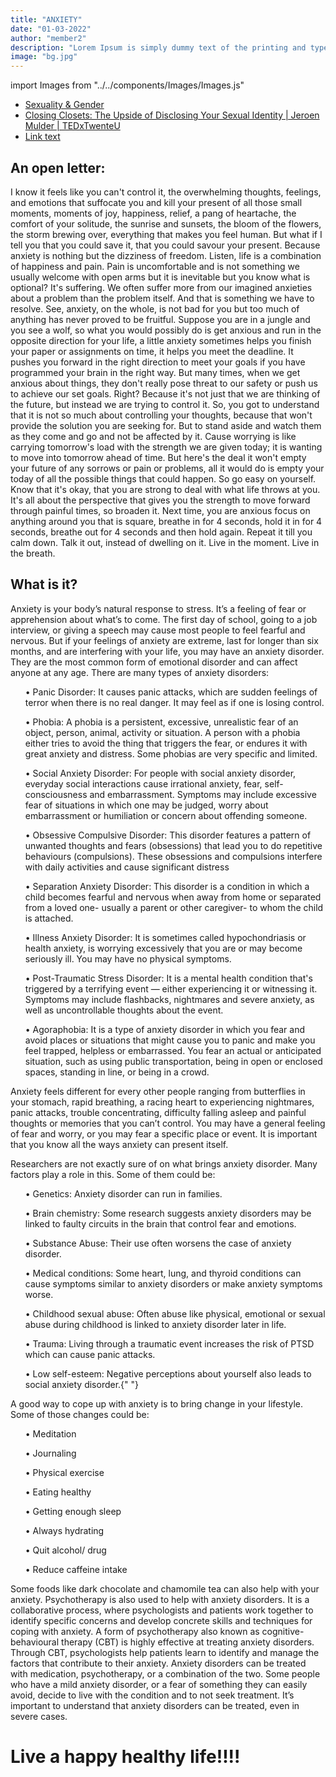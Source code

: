 ```yaml
---
title: "ANXIETY"
date: "01-03-2022"
author: "member2"
description: "Lorem Ipsum is simply dummy text of the printing and typesetting industry. Lorem Ipsum has been the industry's standard dummy text ever since the 1500s."
image: "bg.jpg"
---
```




import Images from "../../components/Images/Images.js"

<div className="row">
<div className="col-lg-4">
  <div className="card shadow mb-4">
    <Images filename="anxiety1.png" style={{ height: "auto", width: "100%" }} />
  </div>
</div>

  <div className="col-lg-4">
  <div className="card shadow mb-4">
  <Images filename="anxiety2.png" style={{height: "auto", width:"100%"}}/>
  </div>
  </div>
 
  <div className="col-lg-4">
  <div className="card shadow mb-4">
  <Images filename="anxiety3.png" style={{height: "auto", width:"100%"}}/>
  </div>
  </div>
  
</div>

- [Sexuality & Gender](https://www.youtube.com/watch?v=sCZiXfaa9ro)
- [Closing Closets: The Upside of Disclosing Your Sexual Identity | Jeroen Mulder | TEDxTwenteU](https://www.youtube.com/watch?v=f55N3O4PPMc)
- [Link text](https://www.youtube.com/watch?v=4Khn_z9FPmU)

## An open letter:

I know it feels like you can't control it, the overwhelming thoughts, feelings, and emotions that suffocate you and kill your
present of all those small moments, moments of joy, happiness,
relief, a pang of heartache, the comfort of your solitude, the
sunrise and sunsets, the bloom of the flowers, the storm brewing
over, everything that makes you feel human. But what if I tell you
that you could save it, that you could savour your present.
Because anxiety is nothing but the dizziness of freedom. Listen,
life is a combination of happiness and pain. Pain is uncomfortable
and is not something we usually welcome with open arms but it is
inevitable but you know what is optional? It's suffering. We often
suffer more from our imagined anxieties about a problem than the
problem itself. And that is something we have to resolve. See,
anxiety, on the whole, is not bad for you but too much of anything
has never proved to be fruitful. Suppose you are in a jungle and
you see a wolf, so what you would possibly do is get anxious and
run in the opposite direction for your life, a little anxiety
sometimes helps you finish your paper or assignments on time, it
helps you meet the deadline. It pushes you forward in the right
direction to meet your goals if you have programmed your brain in
the right way. But many times, when we get anxious about things,
they don't really pose threat to our safety or push us to achieve
our set goals. Right? Because it's not just that we are thinking
of the future, but instead we are trying to control it. So, you
got to understand that it is not so much about controlling your
thoughts, because that won't provide the solution you are seeking
for. But to stand aside and watch them as they come and go and not
be affected by it. Cause worrying is like carrying tomorrow's load
with the strength we are given today; it is wanting to move into
tomorrow ahead of time. But here's the deal it won't empty your
future of any sorrows or pain or problems, all it would do is
empty your today of all the possible things that could happen. So
go easy on yourself. Know that it's okay, that you are strong to
deal with what life throws at you. It's all about the perspective
that gives you the strength to move forward through painful times,
so broaden it. Next time, you are anxious focus on anything around
you that is square, breathe in for 4 seconds, hold it in for 4
seconds, breathe out for 4 seconds and then hold again. Repeat it
till you calm down. Talk it out, instead of dwelling on it. Live
in the moment. Live in the breath.

## What is it?

<p> Anxiety is your body’s natural response to stress. It’s a feeling of fear or apprehension about what’s to come. The first day of school, going to a job interview, or giving a speech may cause most people to feel fearful and nervous. But if your feelings of anxiety are extreme, last for longer than six months, and are interfering with your life, you may have an anxiety disorder. They are the most common form of emotional disorder and can affect anyone at any age. There are many types of anxiety disorders:
<ul> • Panic Disorder: It causes panic attacks, which are sudden feelings of terror when there is no real danger. It may feel as if one is losing control. </ul>
<ul> • Phobia: A phobia is a persistent, excessive, unrealistic fear of an object, person, animal, activity or situation. A person with a phobia either tries to avoid the thing that triggers the fear, or endures it with great anxiety and distress. Some phobias are very specific and limited.</ul>
<ul> • Social Anxiety Disorder: For people with social anxiety disorder, everyday social interactions cause irrational anxiety, fear, self-consciousness and embarrassment. Symptoms may include excessive fear of situations in which one may be judged, worry about embarrassment or humiliation or concern about offending someone.</ul>
<ul>• Obsessive Compulsive Disorder: This disorder features a pattern of unwanted thoughts and fears (obsessions) that lead you to do repetitive behaviours (compulsions). These obsessions and compulsions interfere with daily activities and cause significant distress </ul>
<ul>• Separation Anxiety Disorder: This disorder is a condition in which a child becomes fearful and nervous when away from home or separated from a loved one- usually a parent or other caregiver- to whom the child is attached. </ul>
<ul>
                    • Illness Anxiety Disorder: It is sometimes called
                    hypochondriasis or health anxiety, is worrying excessively
                    that you are or may become seriously ill. You may have no
                    physical symptoms.
                  </ul>
                  <ul>
                    • Post-Traumatic Stress Disorder: It is a mental health
                    condition that's triggered by a terrifying event — either
                    experiencing it or witnessing it. Symptoms may include
                    flashbacks, nightmares and severe anxiety, as well as
                    uncontrollable thoughts about the event.
                  </ul>
                  <ul>
                    • Agoraphobia: It is a type of anxiety disorder in which you
                    fear and avoid places or situations that might cause you to
                    panic and make you feel trapped, helpless or embarrassed.
                    You fear an actual or anticipated situation, such as using
                    public transportation, being in open or enclosed spaces,
                    standing in line, or being in a crowd.
                  </ul>
                </p>
                <p>
                  Anxiety feels different for every other people ranging from
                  butterflies in your stomach, rapid breathing, a racing heart
                  to experiencing nightmares, panic attacks, trouble
                  concentrating, difficulty falling asleep and painful thoughts
                  or memories that you can’t control. You may have a general
                  feeling of fear and worry, or you may fear a specific place or
                  event. It is important that you know all the ways anxiety can
                  present itself.
                </p>
                <p>
                  Researchers are not exactly sure of on what brings anxiety
                  disorder. Many factors play a role in this. Some of them could
                  be:
                  <ul>• Genetics: Anxiety disorder can run in families.</ul>
                  <ul>
                    • Brain chemistry: Some research suggests anxiety disorders
                    may be linked to faulty circuits in the brain that control
                    fear and emotions.
                  </ul>
                  <ul>
                    • Substance Abuse: Their use often worsens the case of
                    anxiety disorder.
                  </ul>
                  <ul>
                    • Medical conditions: Some heart, lung, and thyroid
                    conditions can cause symptoms similar to anxiety disorders
                    or make anxiety symptoms worse.
                  </ul>
                  <ul>
                    • Childhood sexual abuse: Often abuse like physical,
                    emotional or sexual abuse during childhood is linked to
                    anxiety disorder later in life.
                  </ul>
                  <ul>
                    • Trauma: Living through a traumatic event increases the
                    risk of PTSD which can cause panic attacks.
                  </ul>
                  <ul>
                    • Low self-esteem: Negative perceptions about yourself also
                    leads to social anxiety disorder.{" "}
                  </ul>
                </p>
                <p>
                  A good way to cope up with anxiety is to bring change in your
                  lifestyle. Some of those changes could be:
                  <ul>• Meditation</ul>
                  <ul>• Journaling</ul>
                  <ul>• Physical exercise </ul>
                  <ul>• Eating healthy</ul>
                  <ul>• Getting enough sleep</ul>
                  <ul>• Always hydrating</ul>
                  <ul>• Quit alcohol/ drug</ul>
                  <ul>• Reduce caffeine intake</ul>
                </p>
                <p>
                  Some foods like dark chocolate and chamomile tea can also help
                  with your anxiety. Psychotherapy is also used to help with
                  anxiety disorders. It is a collaborative process, where
                  psychologists and patients work together to identify specific
                  concerns and develop concrete skills and techniques for coping
                  with anxiety. A form of psychotherapy also known as
                  cognitive-behavioural therapy (CBT) is highly effective at
                  treating anxiety disorders. Through CBT, psychologists help
                  patients learn to identify and manage the factors that
                  contribute to their anxiety. Anxiety disorders can be treated
                  with medication, psychotherapy, or a combination of the two.
                  Some people who have a mild anxiety disorder, or a fear of
                  something they can easily avoid, decide to live with the
                  condition and to not seek treatment. It’s important to
                  understand that anxiety disorders can be treated, even in
                  severe cases.
                </p>

# Live a happy healthy life!!!!
